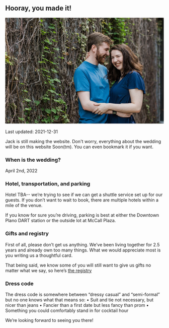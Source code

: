 ## Hooray, you made it!

![Jack and Rachel](/docs/assets/header.jpg)

Last updated: 2021-12-31

Jack is still making the website. Don't worry, everything about the wedding will be on this website Soon(tm). You can even bookmark it if you want.

### When is the wedding?
April 2nd, 2022


### Hotel, transportation, and parking
Hotel TBA-- we’re trying to see if we can get a shuttle service set up for our guests. If you don’t want to wait to book, there are multiple hotels within a mile of the venue. 

If you know for sure you’re driving, parking is best at either the Downtown Plano DART station or the outside lot at McCall Plaza. 


### Gifts and registry
First of all, please don’t get us anything. We’ve been living together for 2.5 years and already own too many things. What we would appreciate most is you writing us a thoughtful card.

That being said, we know some of you will still want to give us gifts no matter what we say, so here’s [the registry](https://registry.theknot.com/jack-doan-april-2022-tx/50042705)


### Dress code
The dress code is somewhere between “dressy casual” and “semi-formal” but no one knows what that means so:
    • Suit and tie not necessary, but nicer than jeans
    • Fancier than a first date but less fancy than prom 
    • Something you could comfortably stand in for cocktail hour 


We’re looking forward to seeing you there! 
